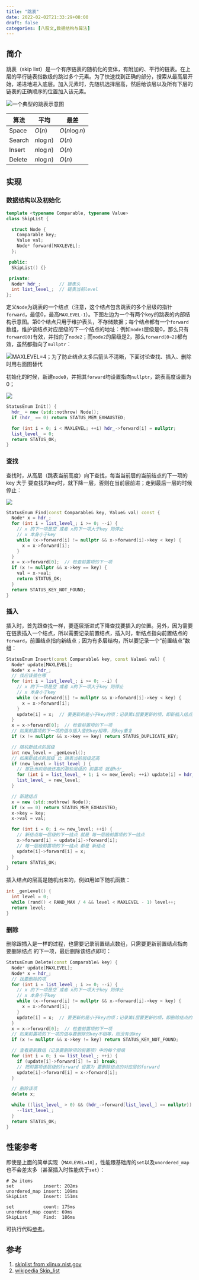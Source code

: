 ```yaml
---
title: "跳表"
date: 2022-02-02T21:33:29+08:00
draft: false
categories: [八股文,数据结构与算法]
---
```


## 简介

跳表（skip list）是一个有序链表的随机化的变体，有附加的、平行的链表。在上层的平行链表指数级的跳过多个元素。为了快速找到正确的部分，搜索从最高层开始，递进地进入底层。加入元素时，先随机选择层高，然后给该层以及所有下层的链表的正确顺序的位置加入该元素。

![一个典型的跳表示意图](https://engineers-cool-1251518258.cos.ap-chengdu.myqcloud.com/skip_list.png)

|算法|平均|最差|
|--|--|--|
|Space|$O(n)$|$O(n\log n)$|
|Search|$n\log n)$|$O(n)$|
|Insert|$n\log n)$|$O(n)$|
|Delete|$n\log n)$|$O(n)$|

## 实现

### 数据结构以及初始化

```cpp
template <typename Comparable, typename Value>
class SkipList {

  struct Node {
    Comparable key;
    Value val;
    Node* forward[MAXLEVEL];
  };

 public:
  SkipList() {}

 private:
  Node* hdr_;       // 链表头
  int list_level_;  // 链表当前level
};
```

定义`Node`为跳表的一个结点（注意，这个结点包含跳表的多个层级的指针`forward`，最低0，最高`MAXLEVEL-1`）。下图左边为一个有两个key的跳表的内部结构示意图。第0个结点只用于维护表头，不存储数据；每个结点都有一个`forward`数组，维护该结点对应层级的下一个结点的地址：例如`node1`层级是0，那么只有`forward[0]`有效，并指向了`node2`；而`node2`的层级是2，那么`forward[0~2]`都有效，虽然都指向了`nullptr`：

![MAXLEVEL=4；为了防止结点太多后箭头不清晰，下面讨论查找、插入、删除时用右面图替代](https://engineers-cool-1251518258.cos.ap-chengdu.myqcloud.com/skip_list_sample.png)

初始化的时候，新建`node0`，并把其`forward`均设置指向`nullptr`，跳表高度设置为0；

![](https://engineers-cool-1251518258.cos.ap-chengdu.myqcloud.com/skip_list_init.png)

```cpp
StatusEnum Init() {
  hdr_ = new (std::nothrow) Node();
  if (hdr_ == 0) return STATUS_MEM_EXHAUSTED;

  for (int i = 0; i < MAXLEVEL; ++i) hdr_->forward[i] = nullptr;
  list_level_ = 0;
  return STATUS_OK;
}
```

### 查找

查找时，从高层（跳表当前高度）向下查找，每当当前层的当前结点的下一项的key 大于 要查找的key时，就下降一层，否则在当前层前进；走到最后一层的时候停止：

![](https://engineers-cool-1251518258.cos.ap-chengdu.myqcloud.com/skip_list_find.png)

```cpp
StatusEnum Find(const Comparable& key, Value& val) const {
  Node* x = hdr_;
  for (int i = list_level_; i >= 0; --i) {
    // x 的下一项是空 或者 x的下一项大于key 则停止
    // x 本身小于key
    while (x->forward[i] != nullptr && x->forward[i]->key < key) {
      x = x->forward[i];
    }   
  }   
  x = x->forward[0];  // 检查前置项的下一项
  if (x != nullptr && x->key == key) {
    val = x->val;
    return STATUS_OK;
  }   
  return STATUS_KEY_NOT_FOUND;
}
```

### 插入

插入时，首先跟查找一样，要逐层渐进式下降查找要插入的位置。另外，因为需要在链表插入一个结点，所以需要记录前置结点，插入时，新结点指向前置结点的`forward`，前置结点指向新结点；因为有多层结构，所以要记录一个“前置结点”数组：

```cpp
StatusEnum Insert(const Comparable& key, const Value& val) {
  Node* update[MAXLEVEL];
  Node* x = hdr_;
  // 找应该插在哪
  for (int i = list_level_; i >= 0; --i) {
    // x 的下一项是空 或者 x的下一项大于key 则停止
    // x 本身小于key
    while (x->forward[i] != nullptr && x->forward[i]->key < key) {
      x = x->forward[i];
    }
    update[i] = x;  // 要更新的是小于key的项；记录第i层要更新的项，即新插入结点的前置项
  }
  x = x->forward[0];  // 检查前置项的下一项
  // 如果前置项的下一项的值与插入值的key相等，则key重复
  if (x != nullptr && x->key == key) return STATUS_DUPLICATE_KEY;

  // 随机新结点的层级
  int new_level = _genLevel();
  // 如果新结点的层级 比 跳表当前层级还高
  if (new_level > list_level_) {
    // 那比当前层级还高的那些层级的 前置项 就是hdr_
    for (int i = list_level_ + 1; i <= new_level; ++i) update[i] = hdr_;
    list_level_ = new_level;
  }

  // 新建结点
  x = new (std::nothrow) Node();
  if (x == 0) return STATUS_MEM_EXHAUSTED;
  x->key = key;
  x->val = val;

  for (int i = 0; i <= new_level; ++i) {
    // 新结点每一层级的下一结点 就是 每一层级前置项的下一结点
    x->forward[i] = update[i]->forward[i];
    // 每一层级前置项的下一结点 都是 新结点
    update[i]->forward[i] = x;
  }
  return STATUS_OK;
}
```

插入结点的层高是随机出来的，例如用如下随机函数：

```cpp
int _genLevel() {
  int level = 0;
  while (rand() < RAND_MAX / 4 && level < MAXLEVEL - 1) level++;
  return level;
}
```

### 删除

删除跟插入是一样的过程，也需要记录前置结点数组，只需要更新前置结点指向 要删除结点 的下一项，最后删除该结点即可：

```cpp
StatusEnum Delete(const Comparable& key) {
  Node* update[MAXLEVEL];
  Node* x = hdr_;
  // 找要删除的项
  for (int i = list_level_; i >= 0; --i) {
    // x 的下一项是空 或者 x的下一项大于key 则停止
    // x 本身小于key
    while (x->forward[i] != nullptr && x->forward[i]->key < key) {
      x = x->forward[i];
    }
    update[i] = x;  // 要更新的是小于key的项；记录第i层要更新的项，即删除结点的前置项
  }
  x = x->forward[0];  // 检查前置项的下一项
  // 如果前置项的下一项的值与要删除的key不相等，则没有该key
  if (x != nullptr && x->key != key) return STATUS_KEY_NOT_FOUND;

  // 查看更新数组（记录要删除项的前置项）中的每个层级
  for (int i = 0; i <= list_level_; ++i) {
    if (update[i]->forward[i] != x) break;
    // 把前置项该层级的forward 设置为 要删除结点的对应层的forward
    update[i]->forward[i] = x->forward[i];
  }

  // 删除该项
  delete x;

  while ((list_level_ > 0) && (hdr_->forward[list_level_] == nullptr)) {
    --list_level_;
  }
  return STATUS_OK;
}
```

## 性能参考

即使是上面的简单实现（`MAXLEVEL=10`），性能跟基础库的`set`以及`unordered_map`也不会差太多（甚至插入时性能优于`set`）：

```
# 2w items
set           insert: 202ms
unordered_map insert: 109ms
SkipList      Insert: 151ms

set           count: 175ms
unordered_map count: 69ms
SkipList      Find:  186ms
```

可执行代码[参考](https://wandbox.org/permlink/wr5FlLjB1oXLvEGY)。

## 参考

1. [skiplist from xlinux.nist.gov](https://xlinux.nist.gov/dads/HTML/skiplist.html)
2. [wikipedia Skip_list](https://en.wikipedia.org/wiki/Skip_list)
